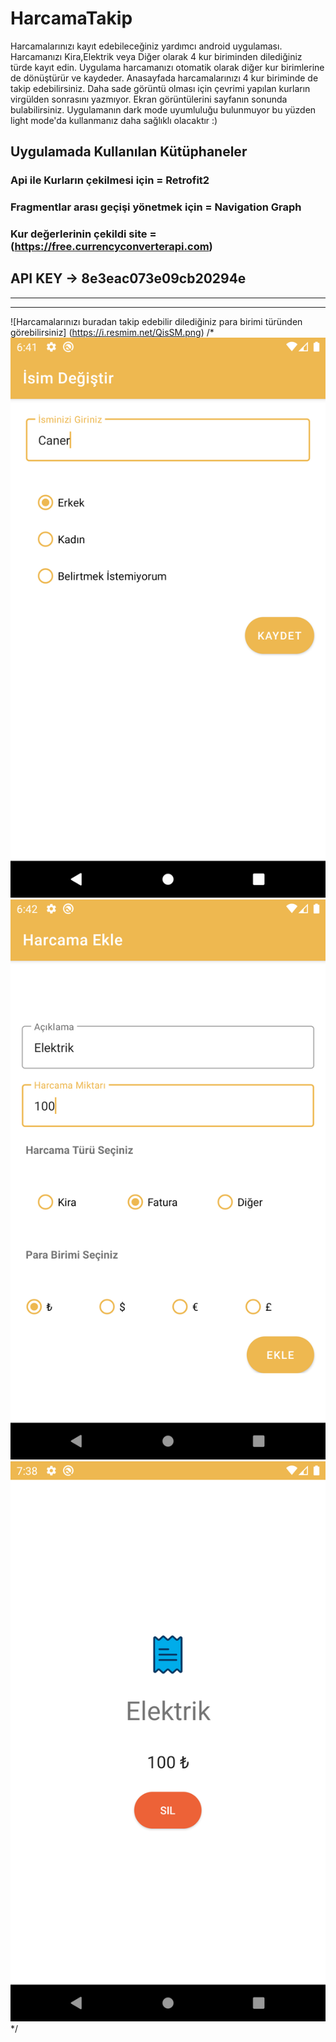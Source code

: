 # HarcamaTakip
Harcamalarınızı kayıt edebileceğiniz yardımcı android uygulaması. Harcamanızı Kira,Elektrik veya Diğer olarak 4 kur biriminden dilediğiniz türde kayıt edin. Uygulama harcamanızı otomatik olarak diğer kur birimlerine de dönüştürür ve kaydeder. Anasayfada harcamalarınızı 4 kur biriminde de takip edebilirsiniz. Daha sade görüntü olması için çevrimi yapılan kurların virgülden sonrasını yazmıyor. Ekran görüntülerini sayfanın sonunda bulabilirsiniz. Uygulamanın dark mode uyumluluğu bulunmuyor  bu yüzden light mode'da kullanmanız daha sağlıklı olacaktır :)

## Uygulamada Kullanılan Kütüphaneler
### Api ile Kurların çekilmesi için = Retrofit2
### Fragmentlar arası geçişi yönetmek için = Navigation Graph
### Kur değerlerinin çekildi site = (https://free.currencyconverterapi.com)
## API KEY -> 8e3eac073e09cb20294e
---
---

![Harcamalarınızı buradan takip edebilir dilediğiniz para birimi türünden görebilirsiniz]
(https://i.resmim.net/QisSM.png)
/*![Kullanıcı ismi kayıt sayfası](https://raw.githubusercontent.com/caner07/HarcamaTakip/master/screenshots/Screenshot_1620488502.png)
![Yeni Harcama Ekleme Sayfası](https://raw.githubusercontent.com/caner07/HarcamaTakip/master/screenshots/Screenshot_1620488537.png)
![Harcama Silme Sayfası](https://raw.githubusercontent.com/caner07/HarcamaTakip/master/screenshots/Screenshot_1620491892.png)
*/

